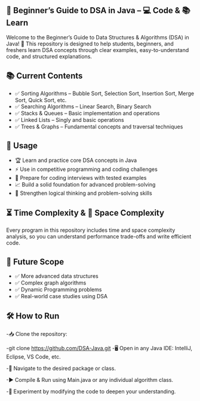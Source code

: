 ## 🚀 Beginner’s Guide to DSA in Java – 💻 Code & 📚 Learn

Welcome to the Beginner’s Guide to Data Structures & Algorithms (DSA) in Java! 🎯
This repository is designed to help students, beginners, and freshers learn DSA concepts through clear examples, easy-to-understand code, and structured explanations.

## 📚 Current Contents
- ✅ Sorting Algorithms – Bubble Sort, Selection Sort, Insertion Sort, Merge Sort, Quick Sort, etc.  
- ✅ Searching Algorithms – Linear Search, Binary Search  
- ✅ Stacks & Queues – Basic implementation and operations  
- ✅ Linked Lists – Singly and basic operations  
- ✅ Trees & Graphs – Fundamental concepts and traversal techniques  

## 🎯 Usage
- 🏆 Learn and practice core DSA concepts in Java  
- ⚡ Use in competitive programming and coding challenges  
- 💼 Prepare for coding interviews with tested examples  
- 📈 Build a solid foundation for advanced problem-solving  
- 🎯 Strengthen logical thinking and problem-solving skills  

## ⏳ Time Complexity & 💾 Space Complexity
Every program in this repository includes time and space complexity analysis, so you can understand performance trade-offs and write efficient code.

## 🔮 Future Scope
- ✅ More advanced data structures  
- ✅ Complex graph algorithms  
- ✅ Dynamic Programming problems  
- ✅ Real-world case studies using DSA


## 🛠 How to Run
-📥 Clone the repository:

-git clone https://github.com/DSA-Java.git
-🖥 Open in any Java IDE: IntelliJ, Eclipse, VS Code, etc.

-📂 Navigate to the desired package or class.

-▶ Compile & Run using Main.java or any individual algorithm class.

-🧪 Experiment by modifying the code to deepen your understanding.



